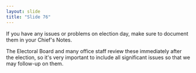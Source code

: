 ```yaml
---
layout: slide
title: "Slide 76"
---
```


If you have any issues or problems on election day, make sure to document them in your Chief's Notes.

The Electoral Board and many office staff review these immediately after the election, so it's very important to include all significant issues so that we may follow-up on them.
